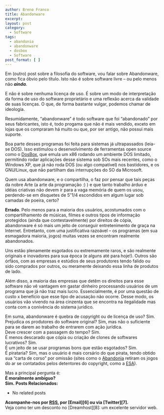 ```yaml
---
author: Breno Franco
title: Abandonware
excerpt:
layout: post
category:
  - Software
tags:
  - abandonia
  - abandonware
  - dosbox
  - Software
post_format: [ ]
---
```

Em (outro) post sobre a filosofia do software, vou falar sobre Abandonware, como fica óbvio pelo título. Isto não é sobre software livre – ou pelo menos não ***ainda***.

E não é sobre nenhuma licença de uso. É sobre um modo de interpretação da forma de uso do software proprietário e uma reflexão acerca da validade de suas licenças. O que, de forma bastante vulgar, podemos chamar de ideologia.

Resumidamente, “abandonware” é todo software que foi “abandonado” por seus fabricantes, isto é, todo progama que não é mais vendido, exceto em lojas que os compraram há muito ou que, por ser antigo, não possui mais suporte.

Boa parte desses programas foi feita para sistemas já ultrapassados (leia-se DOS). Isso estimulou o desenvolvimento de ferramentas open source como o [DosBox][1], que emula um x86 rodando um ambiente DOS limitado, permitindo rodar aplicações desse sistema sob SOs mais recentes, como o Windows XP, que já não roda DOS (ou algo compatível) nos bastidores, e os GNU/Linux, que não partilham das interrupções do SO da Microsoft.

Quem usa abandonware, e o compartilha, o faz por pensar que tais peças da nobre Arte (a arte da programação :) ) e que tanto trabalho árduo e idéias criativas não devem ir para a vaga memória de quem os usou, perdendo-se em disquetes de 5″1/4 escondidos em algum lugar sob camadas de poeira, certo?

**Errado**. Pelo menos para a maioria dos usuários, acostumados com o compartilhamento de músicas, filmes e outros tipos de informação protegidos (ainda que contestavelmente) por direitos de cópia, abandonware é só mais um jeito de conseguir entretenimento de graça na Internet. Entretanto, com uma justificativa razoável – os programas (em sua esmagadora maioria, jogos) muitas vezes se encontram realmente abandonados.

Uns estão plenamente esgotados ou extremamente raros, e são realmente originais e inovadores para sua época (e alguns até para hoje!). Outros são órfãos, com as empresas e estúdios de seus produtores tendo falido ou sido comprados por outros, ou meramente deixando essa linha de produtos de lado.

Além disso, a maioria das empresas que detêm os direitos para esse software não vê vantagem em gastar dinheiro processando usuários de um programa que já não traz mais lucro. Essencialmente, é por uma questão de custo x benefício que esse tipo de acusação não ocorre. Desse modo, os usuários vão vivendo na área cinzenta que se encontra na ilegalidade mas conta com a conivência do sistema jurídico.

Em suma, abandonware é quebra de copyright ou de licença de uso? Sim.  
Prejudica os produtores do software original? Sim, mas não o suficiente para se darem ao trabalho de entrarem com ação jurídica.  
Deve crescer com a passagem do tempo? Sim.  
É menos descarado que cópia ou criação de clones de softwares lucrativos? Sim.  
É um jeito de se usar programas bons que estão esgotados? Sim.  
É pirataria? Sim, mas o usuário é mais corsário do que pirata, tendo obtido sua “carta de corso” por omissão (sites como o [Abandonia][2] retiram os jogos do ar se contatados pelos detentores do copyright, como a [ESA][3]).

Mas a principal pergunta é:  
**É moralmente ambíguo?  
Sim.** 
**Posts Relacionados:** 
*   No related posts









**Acompanhe-nos por [ RSS][5], por [Email][6] ou via [Twitter][7].**  
Veja como ter um desconto no [Dreamhost][8]: um excelente servidor web.

 [1]: http://dosbox.sourceforge.net/
 [2]: http://www.abandonia.com/index2.php
 [3]: http://www.theesa.com/
 [4]: https://twitter.com/share
 [5]: http://feeds.feedburner.com/VidaGeek



